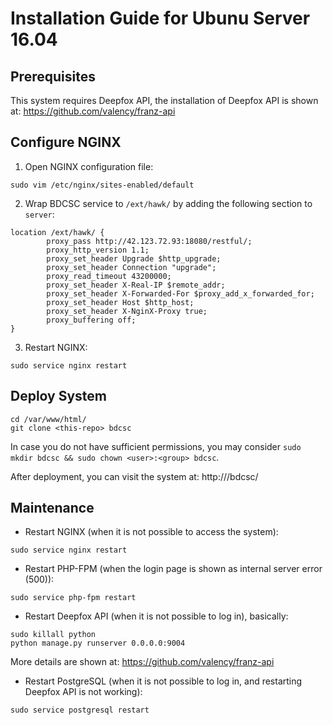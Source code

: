 # Installation Guide for Ubunu Server 16.04
## Prerequisites
This system requires Deepfox API, the installation of Deepfox API is shown at: https://github.com/valency/franz-api

## Configure NGINX
1. Open NGINX configuration file:
```
sudo vim /etc/nginx/sites-enabled/default
```
2. Wrap BDCSC service to `/ext/hawk/` by adding the following section to `server`:
```
location /ext/hawk/ {
        proxy_pass http://42.123.72.93:18080/restful/;
        proxy_http_version 1.1;
        proxy_set_header Upgrade $http_upgrade;
        proxy_set_header Connection "upgrade";
        proxy_read_timeout 43200000;
        proxy_set_header X-Real-IP $remote_addr;
        proxy_set_header X-Forwarded-For $proxy_add_x_forwarded_for;
        proxy_set_header Host $http_host;
        proxy_set_header X-NginX-Proxy true;
        proxy_buffering off;
}
```
3. Restart NGINX:
```
sudo service nginx restart
```

## Deploy System
```
cd /var/www/html/
git clone <this-repo> bdcsc 
```
In case you do not have sufficient permissions, you may consider `sudo mkdir bdcsc && sudo chown <user>:<group> bdcsc`.

After deployment, you can visit the system at: http://<host>/bdcsc/

## Maintenance
- Restart NGINX (when it is not possible to access the system):
```
sudo service nginx restart
```
- Restart PHP-FPM (when the login page is shown as internal server error (500)):
```
sudo service php-fpm restart 
```
- Restart Deepfox API (when it is not possible to log in), basically:
```
sudo killall python
python manage.py runserver 0.0.0.0:9004
```
More details are shown at: https://github.com/valency/franz-api
- Restart PostgreSQL (when it is not possible to log in, and restarting Deepfox API is not working):
```
sudo service postgresql restart
```